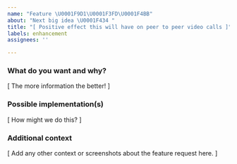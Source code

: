 ```yaml
---
name: "Feature \U0001F9D1\U0001F3FD‍\U0001F4BB"
about: "Next big idea \U0001F434 "
title: "[ Positive effect this will have on peer to peer video calls ]"
labels: enhancement
assignees: ''

---
```


### What do you want and why?

[ The more information the better! ]

### Possible implementation(s)

[ How might we do this? ]

### Additional context

[ Add any other context or screenshots about the feature request here. ]
